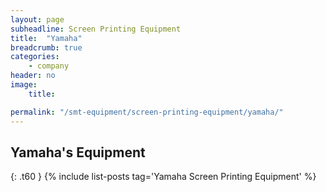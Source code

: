 ```yaml
---
layout: page
subheadline: Screen Printing Equipment
title:  "Yamaha"
breadcrumb: true
categories:
    - company
header: no
image:
    title:

permalink: "/smt-equipment/screen-printing-equipment/yamaha/"
---
```


## Yamaha's Equipment ##
{: .t60 }
{% include list-posts tag='Yamaha Screen Printing Equipment' %}
